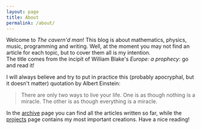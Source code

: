 ```yaml
---
layout: page
title: About
permalink: /about/
---
```


<p>Welcome to <cite>The cavern'd man</cite>! This blog is about mathematics, physics, music, programming and writing. Well, at the moment you may not find an article for each topic, but to cover them all is my intention.<br />
The title comes from the incipit of William Blake's <cite>Europe: a prophecy</cite>: go and read it!</p>

<p>I will always believe and try to put in practice this (probably apocryphal, but it doesn't matter) quotation by Albert Einstein:</p>

<blockquote>
There are only two ways to live your life. One is as though nothing is a miracle. The other is as though everything is a miracle.
</blockquote>

<p>In the <a href="/archive">archive</a> page you can find all the articles written so far, while the <a href="/projects">projects</a> page contains my most important creations. Have a nice reading!</p>

